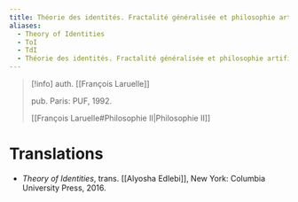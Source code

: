 ```yaml
---
title: Théorie des identités. Fractalité généralisée et philosophie artificielle.
aliases:
  - Theory of Identities
  - ToI
  - TdI
  - Théorie des identités. Fractalité généralisée et philosophie artificielle.
---
```

>[!info]
>auth. [[François Laruelle]]
>
>pub. Paris: PUF, 1992.
>
>[[François Laruelle#Philosophie II|Philosophie II]]

# Translations

* _Theory of Identities_, trans. [[Alyosha Edlebi]], New York: Columbia University Press, 2016.